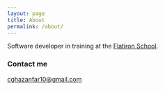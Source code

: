 ```yaml
---
layout: page
title: About
permalink: /about/
---
```


Software developer in training at the [Flatiron School](http://flatironschool.com).

### Contact me

[cghazanfar10@gmail.com](mailto:cghazanfar10@gmail.com)
